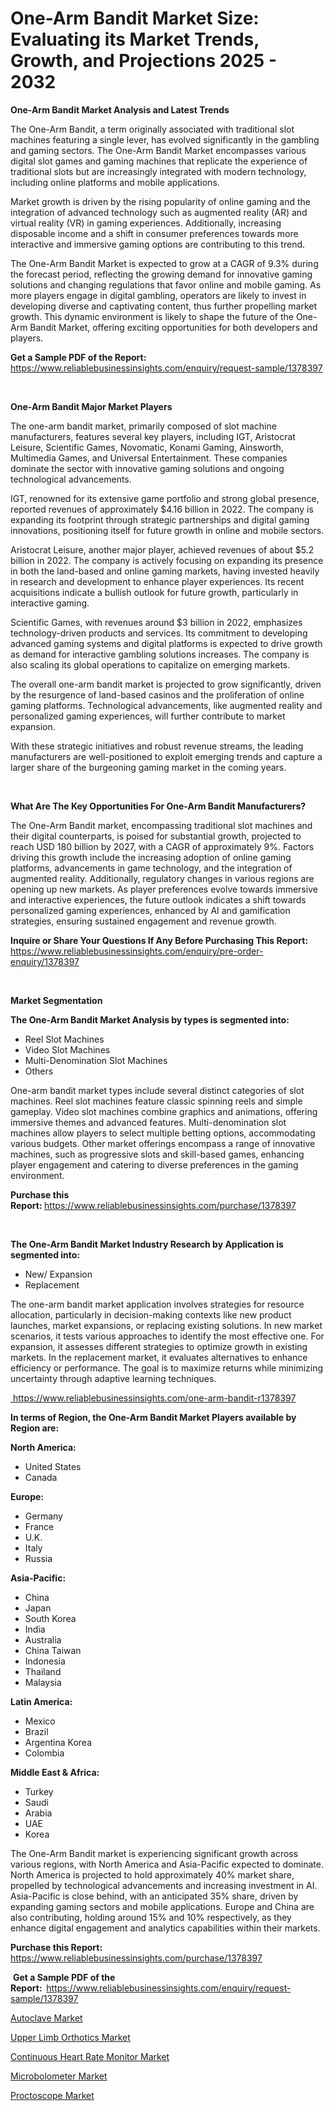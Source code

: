 <p><h1>One-Arm Bandit Market Size: Evaluating its Market Trends, Growth, and Projections 2025 - 2032</h1></p><p><strong>One-Arm Bandit Market Analysis and Latest Trends</strong></p>
<p><p>The One-Arm Bandit, a term originally associated with traditional slot machines featuring a single lever, has evolved significantly in the gambling and gaming sectors. The One-Arm Bandit Market encompasses various digital slot games and gaming machines that replicate the experience of traditional slots but are increasingly integrated with modern technology, including online platforms and mobile applications.</p><p>Market growth is driven by the rising popularity of online gaming and the integration of advanced technology such as augmented reality (AR) and virtual reality (VR) in gaming experiences. Additionally, increasing disposable income and a shift in consumer preferences towards more interactive and immersive gaming options are contributing to this trend. </p><p>The One-Arm Bandit Market is expected to grow at a CAGR of 9.3% during the forecast period, reflecting the growing demand for innovative gaming solutions and changing regulations that favor online and mobile gaming. As more players engage in digital gambling, operators are likely to invest in developing diverse and captivating content, thus further propelling market growth. This dynamic environment is likely to shape the future of the One-Arm Bandit Market, offering exciting opportunities for both developers and players.</p></p>
<p><strong>Get a Sample PDF of the Report:&nbsp;</strong> <a href="https://www.reliablebusinessinsights.com/enquiry/request-sample/1378397?utm_campaign=2310&utm_medium=2&utm_source=Github&utm_content=ia&utm_term=11042025&utm_id=one-arm-bandit">https://www.reliablebusinessinsights.com/enquiry/request-sample/1378397</a></p>
<p>&nbsp;</p>
<p><strong>One-Arm Bandit Major Market Players</strong></p>
<p><p>The one-arm bandit market, primarily composed of slot machine manufacturers, features several key players, including IGT, Aristocrat Leisure, Scientific Games, Novomatic, Konami Gaming, Ainsworth, Multimedia Games, and Universal Entertainment. These companies dominate the sector with innovative gaming solutions and ongoing technological advancements.</p><p>IGT, renowned for its extensive game portfolio and strong global presence, reported revenues of approximately $4.16 billion in 2022. The company is expanding its footprint through strategic partnerships and digital gaming innovations, positioning itself for future growth in online and mobile sectors.</p><p>Aristocrat Leisure, another major player, achieved revenues of about $5.2 billion in 2022. The company is actively focusing on expanding its presence in both the land-based and online gaming markets, having invested heavily in research and development to enhance player experiences. Its recent acquisitions indicate a bullish outlook for future growth, particularly in interactive gaming.</p><p>Scientific Games, with revenues around $3 billion in 2022, emphasizes technology-driven products and services. Its commitment to developing advanced gaming systems and digital platforms is expected to drive growth as demand for interactive gambling solutions increases. The company is also scaling its global operations to capitalize on emerging markets.</p><p>The overall one-arm bandit market is projected to grow significantly, driven by the resurgence of land-based casinos and the proliferation of online gaming platforms. Technological advancements, like augmented reality and personalized gaming experiences, will further contribute to market expansion. </p><p>With these strategic initiatives and robust revenue streams, the leading manufacturers are well-positioned to exploit emerging trends and capture a larger share of the burgeoning gaming market in the coming years.</p></p>
<p>&nbsp;</p>
<p><strong>What Are The Key Opportunities For One-Arm Bandit Manufacturers?</strong></p>
<p><p>The One-Arm Bandit market, encompassing traditional slot machines and their digital counterparts, is poised for substantial growth, projected to reach USD 180 billion by 2027, with a CAGR of approximately 9%. Factors driving this growth include the increasing adoption of online gaming platforms, advancements in game technology, and the integration of augmented reality. Additionally, regulatory changes in various regions are opening up new markets. As player preferences evolve towards immersive and interactive experiences, the future outlook indicates a shift towards personalized gaming experiences, enhanced by AI and gamification strategies, ensuring sustained engagement and revenue growth.</p></p>
<p><strong>Inquire or Share Your Questions If Any Before Purchasing This Report:</strong> <a href="https://www.reliablebusinessinsights.com/enquiry/pre-order-enquiry/1378397?utm_campaign=2310&utm_medium=2&utm_source=Github&utm_content=ia&utm_term=11042025&utm_id=one-arm-bandit">https://www.reliablebusinessinsights.com/enquiry/pre-order-enquiry/1378397</a></p>
<p>&nbsp;</p>
<p><strong>Market Segmentation</strong></p>
<p><strong>The One-Arm Bandit Market Analysis by types is segmented into:</strong></p>
<p><ul><li>Reel Slot Machines</li><li>Video Slot Machines</li><li>Multi-Denomination Slot Machines</li><li>Others</li></ul></p>
<p><p>One-arm bandit market types include several distinct categories of slot machines. Reel slot machines feature classic spinning reels and simple gameplay. Video slot machines combine graphics and animations, offering immersive themes and advanced features. Multi-denomination slot machines allow players to select multiple betting options, accommodating various budgets. Other market offerings encompass a range of innovative machines, such as progressive slots and skill-based games, enhancing player engagement and catering to diverse preferences in the gaming environment.</p></p>
<p><strong>Purchase this Report:&nbsp;</strong><a href="https://www.reliablebusinessinsights.com/purchase/1378397?utm_campaign=2310&utm_medium=2&utm_source=Github&utm_content=ia&utm_term=11042025&utm_id=one-arm-bandit">https://www.reliablebusinessinsights.com/purchase/1378397</a></p>
<p>&nbsp;</p>
<p><strong>The One-Arm Bandit Market Industry Research by Application is segmented into:</strong></p>
<p><ul><li>New/ Expansion</li><li>Replacement</li></ul></p>
<p><p>The one-arm bandit market application involves strategies for resource allocation, particularly in decision-making contexts like new product launches, market expansions, or replacing existing solutions. In new market scenarios, it tests various approaches to identify the most effective one. For expansion, it assesses different strategies to optimize growth in existing markets. In the replacement market, it evaluates alternatives to enhance efficiency or performance. The goal is to maximize returns while minimizing uncertainty through adaptive learning techniques.</p></p>
<p><a href="https://www.reliablebusinessinsights.com/one-arm-bandit-r1378397?utm_campaign=2310&utm_medium=2&utm_source=Github&utm_content=ia&utm_term=11042025&utm_id=one-arm-bandit">&nbsp;https://www.reliablebusinessinsights.com/one-arm-bandit-r1378397</a></p>
<p><strong>In terms of Region, the One-Arm Bandit Market Players available by Region are:</strong></p>
<p>
    <p> <strong> North America: </strong>
        <ul>
            <li>United States</li>
            <li>Canada</li>
        </ul>
        </p> 
    <p> <strong> Europe: </strong>
        <ul>
            <li>Germany</li>
            <li>France</li>
            <li>U.K.</li>
            <li>Italy</li>
            <li>Russia</li>
        </ul>
        </p> 
    <p> <strong> Asia-Pacific: </strong>
        <ul>
            <li>China</li>
            <li>Japan</li>
            <li>South Korea</li>
            <li>India</li>
            <li>Australia</li>
            <li>China Taiwan</li>
            <li>Indonesia</li>
            <li>Thailand</li>
            <li>Malaysia</li>
        </ul>
        </p> 
    <p> <strong> Latin America: </strong>
        <ul>
            <li>Mexico</li>
            <li>Brazil</li>
            <li>Argentina Korea</li>
            <li>Colombia</li>
        </ul>
        </p> 
    <p> <strong> Middle East & Africa: </strong>
        <ul>
            <li>Turkey</li>
            <li>Saudi</li>
            <li>Arabia</li>
            <li>UAE</li>
            <li>Korea</li>
        </ul>
    </p>
    </p>
<p><p>The One-Arm Bandit market is experiencing significant growth across various regions, with North America and Asia-Pacific expected to dominate. North America is projected to hold approximately 40% market share, propelled by technological advancements and increasing investment in AI. Asia-Pacific is close behind, with an anticipated 35% share, driven by expanding gaming sectors and mobile applications. Europe and China are also contributing, holding around 15% and 10% respectively, as they enhance digital engagement and analytics capabilities within their markets.</p></p>
<p><strong>Purchase this Report: </strong><a href="https://www.reliablebusinessinsights.com/purchase/1378397?utm_campaign=2310&utm_medium=2&utm_source=Github&utm_content=ia&utm_term=11042025&utm_id=one-arm-bandit">https://www.reliablebusinessinsights.com/purchase/1378397</a></p>
<p>&nbsp;<strong>Get a Sample PDF of the Report:&nbsp;&nbsp;</strong><a href="https://www.reliablebusinessinsights.com/enquiry/request-sample/1378397?utm_campaign=2310&utm_medium=2&utm_source=Github&utm_content=ia&utm_term=11042025&utm_id=one-arm-bandit">https://www.reliablebusinessinsights.com/enquiry/request-sample/1378397</a></p>
<p><strong></strong></p>
<p><p><a href="https://github.com/ekerswenzlb0/Market-Research-Report-List-1/blob/main/autoclave-market.md?utm_campaign=2310&utm_medium=2&utm_source=Github&utm_content=ia&utm_term=11042025&utm_id=one-arm-bandit">Autoclave Market</a></p><p><a href="https://www.linkedin.com/pulse/whats-fueling-upper-limb-orthotics-markets-growth-lxuve?utm_campaign=2310&utm_medium=2&utm_source=Github&utm_content=ia&utm_term=11042025&utm_id=one-arm-bandit">Upper Limb Orthotics Market</a></p><p><a href="https://www.linkedin.com/pulse/continuous-heart-rate-monitor-market-drivers-competitive-iko4f?utm_campaign=2310&utm_medium=2&utm_source=Github&utm_content=ia&utm_term=11042025&utm_id=one-arm-bandit">Continuous Heart Rate Monitor Market</a></p><p><a href="https://github.com/bhatttutty2p/Market-Research-Report-List-1/blob/main/microbolometer-market.md?utm_campaign=2310&utm_medium=2&utm_source=Github&utm_content=ia&utm_term=11042025&utm_id=one-arm-bandit">Microbolometer Market</a></p><p><a href="https://www.linkedin.com/pulse/exploring-potential-proctoscope-marketthe-upcoming-hs5qe?utm_campaign=2310&utm_medium=2&utm_source=Github&utm_content=ia&utm_term=11042025&utm_id=one-arm-bandit">Proctoscope Market</a></p></p>